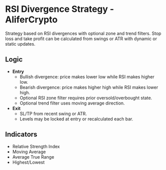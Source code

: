# RSI Divergence Strategy - AliferCrypto

Strategy based on RSI divergences with optional zone and trend filters. Stop loss and take profit can be calculated from swings or ATR with dynamic or static updates.

## Logic
- **Entry**
  - Bullish divergence: price makes lower low while RSI makes higher low.
  - Bearish divergence: price makes higher high while RSI makes lower high.
  - Optional RSI zone filter requires prior oversold/overbought state.
  - Optional trend filter uses moving average direction.
- **Exit**
  - SL/TP from recent swing or ATR.
  - Levels may be locked at entry or recalculated each bar.

## Indicators
- Relative Strength Index
- Moving Average
- Average True Range
- Highest/Lowest
